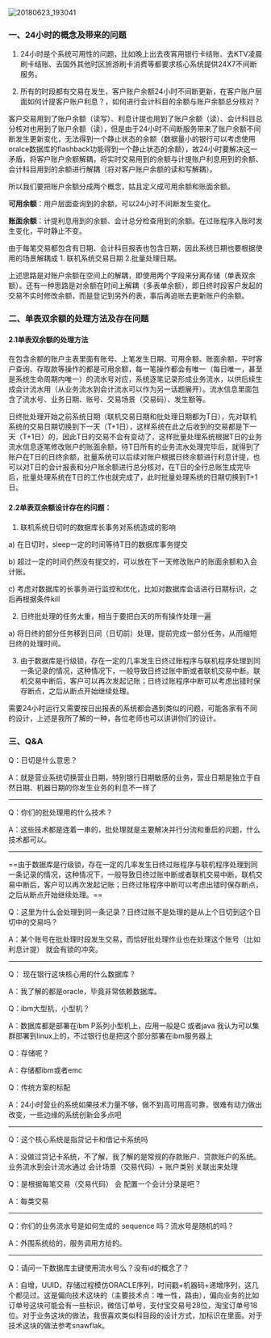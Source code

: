 ![20180623_193041](http://static.cocolian.org/img/20180623_193041.png)

### 一、24小时的概念及带来的问题

1. 24小时是个系统可用性的问题，比如晚上出去夜宵用银行卡结账、去KTV凌晨刷卡结账、去国外其他时区旅游刷卡消费等都要求核心系统提供24X7不间断服务。

2. 所有的时段都有交易在发生，客户账户余额24小时不间断更新，在客户账户层面如何计提客户账户利息？，如何进行会计科目的余额与账户余额总分核对？

客户交易用到了账户余额（读写）、利息计提也用到了账户余额（读）、会计科目总分核对也用到了账户余额（读），但是由于24小时不间断服务带来了账户余额不间断发生更新变化，无法得到一个静止状态的余额（数据量小的银行可以考虑使用oralce数据库的flashback功能得到一个静止状态的余额），故24小时要解决这一矛盾，将客户账户余额解耦，将实时交易用到的余额与计提账户利息用到的余额、会计科目用到的余额进行解耦（将对客户账户余额的读和写解耦）。

所以我们要把账户余额分成两个概念，姑且定义成可用余额和账面余额。

**可用余额**：用户层面查询到的余额，可以24小时不间断发生变化。

**账面余额**：计提利息用到的余额、会计总分检查用到的余额。在过账程序入账时发生变化，平时静止不变。

由于每笔交易都包含有日期、会计科目报表也包含日期，因此系统日期也要根据使用的场景解耦成 1. 联机系统交易日期 2.批量处理日期。

上述思路是对账户余额在空间上的解耦，即使用两个字段来分离存储（单表双余额）。还有一种思路是对余额在时间上解耦（多表单余额），即日终时段客户发起的交易不实时修改余额，而是登记到另外的表，事后再追账去更新账户的余额。

### 二、单表双余额的处理方法及存在问题
#### 2.1单表双余额的处理方法
在包含余额的账户主表里面有账号、上笔发生日期、可用余额、账面余额，平时客户查询、存取款等操作的都是可用余额，每一笔操作都会有唯一（每日唯一，甚至是系统生命周期内唯一）的流水号对应，系统逐笔记录形成业务流水，以供后续生成会计流水用（从业务流水到会计流水可以作为另一话题展开）。流水信息里面包含了流水号、业务日期、账号、交易场景（交易码）、发生额等。

日终批处理开始之前系统日期（联机交易日期和批处理日期都为T日），先对联机系统的交易日期切换到下一天（T+1日），这样系统在此之后收到的交易都是下一天（T+1日）的，因此T日的交易不会有变动了，这样批量处理系统根据T日的业务流水信息逐笔修改账户的账面余额，待T日所有的业务流水处理完毕后，就得到了账户在T日的日终余额，批量系统可以后续对账户根据日终余额进行利息计提，也可以对T日的会计报表和分户账余额进行总分核对，在T日的全行总账生成完毕后，批量处理系统在T日的工作也就完成了，此时批量处理系统的日期切换到T+1日。
#### 2.2单表双余额设计存在的问题：
1. 联机系统日切时的数据库长事务对系统造成的影响

a) 在日切时，sleep一定的时间等待T日的数据库事务提交

b) 超过一定的时间仍然没有提交的，可以放在下一天修改账户的账面余额和入会计账。

c) 考虑对数据库的长事务进行监控和优化，比如对数据库会话进行日期标识，之后再根据条件kill
 
2. 日终批处理的任务太重，相当于要把白天的所有操作处理一遍

a) 将日终的部分任务移到日间（日切前）处理，提前完成一部分任务，从而缩短日终的处理时间。

3. 由于数据库是行级锁，存在一定的几率发生日终过账程序与联机程序处理到同一条记录的情况，这种情况下，一般导致日终过账中断或者联机交易中断。联机交易中断后，客户可以再次发起记账；日终过账程序中断可以考虑出错时保存断点，之后从断点开始继续处理。
 
需要24小时运行又需要按日出报表的系统都会遇到类似的问题，可能各家有不同的设计，上述是我所了解的一种，各位老师也可以讲讲你们的设计。

### 三、Q&A

Q：日切是什么意思？

A：就是营业系统切换营业日期，特别银行日期敏感的业务，营业日期是独立于自然日期、机器日期的你发生业务的利息不一样了

---


Q：你们的批处理用的什么技术？

A：这些技术都是连着一串的，批处理就是主要解决并行分流和重启的问题，什么技术都可以。

---


==由于数据库是行级锁，存在一定的几率发生日终过账程序与联机程序处理到同一条记录的情况，这种情况下，一般导致日终过账中断或者联机交易中断。联机交易中断后，客户可以再次发起记账；日终过账程序中断可以考虑出错时保存断点，之后从断点开始继续处理。==
 
 Q：这里为什么会处理到同一条记录？日终过账不是处理的是从上个日切到这个日切中的交易吗？

A：某个账号在批处理时段发生交易，而恰好批处理作业也在处理这个账号（比如利息计提） 就会有锁的冲突。

---

Q： 现在银行这块核心用的什么数据库？

A：我了解的都是oracle，毕竟非常依赖数据库。

Q：ibm大型机，小型机？

A：数据库都是部署在ibm P系列小型机上，应用一般是C 或者java 我认为可以集群部署到linux上的，不过银行也是把这个部分部署在ibm服务器上

Q：存储呢？

A：存储都ibm或者emc

Q：传统方案的标配

A：24小时营业的系统如果技术力量不够，做不到高可用高可靠，很难有动力做出改变，一些边缘的系统创新会多点吧

---


Q：这个核心系统是指贷记卡和借记卡系统吗

A：没做过贷记卡系统，不了解，我了解的是常规的存款账户、贷款账户的系统。业务流水到会计流水通过 会计场景（交易代码）+ 账户类别 关联出来处理

Q：是根据每笔交易（交易代码） 会 配置一个会计分录是吧？    

A：每类交易

---

Q：你们的业务流水号是如何生成的 sequence 吗？流水号是随机的吗？

A：外围系统给的，服务调用方给的。
 

---

Q：请问一下数据库主键使用流水号么？没有id的概念了？

A：自增，UUID，存储过程模仿ORACLE序列，时间戳+机器码+递增序列，这几个都见过。这是偏向技术这块的（主要技术点：唯一性，路由），偏向业务的比如订单号这块可能会有一些标识，微信订单号，支付宝交易号28位，淘宝订单号18位。对于业务这块的做法，我很喜欢类似科目段的设计方式，加标识在里面。对于技术这块的做法参考snawflak。
